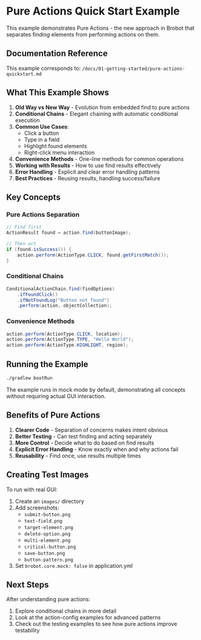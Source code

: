 # Pure Actions Quick Start Example

This example demonstrates Pure Actions - the new approach in Brobot that separates finding elements from performing actions on them.

## Documentation Reference

This example corresponds to: `/docs/01-getting-started/pure-actions-quickstart.md`

## What This Example Shows

1. **Old Way vs New Way** - Evolution from embedded find to pure actions
2. **Conditional Chains** - Elegant chaining with automatic conditional execution
3. **Common Use Cases**:
   - Click a button
   - Type in a field
   - Highlight found elements
   - Right-click menu interaction
4. **Convenience Methods** - One-line methods for common operations
5. **Working with Results** - How to use find results effectively
6. **Error Handling** - Explicit and clear error handling patterns
7. **Best Practices** - Reusing results, handling success/failure

## Key Concepts

### Pure Actions Separation
```java
// Find first
ActionResult found = action.find(buttonImage);

// Then act
if (found.isSuccess()) {
    action.perform(ActionType.CLICK, found.getFirstMatch());
}
```

### Conditional Chains
```java
ConditionalActionChain.find(findOptions)
    .ifFoundClick()
    .ifNotFoundLog("Button not found")
    .perform(action, objectCollection);
```

### Convenience Methods
```java
action.perform(ActionType.CLICK, location);
action.perform(ActionType.TYPE, "Hello World");
action.perform(ActionType.HIGHLIGHT, region);
```

## Running the Example

```bash
./gradlew bootRun
```

The example runs in mock mode by default, demonstrating all concepts without requiring actual GUI interaction.

## Benefits of Pure Actions

1. **Clearer Code** - Separation of concerns makes intent obvious
2. **Better Testing** - Can test finding and acting separately
3. **More Control** - Decide what to do based on find results
4. **Explicit Error Handling** - Know exactly when and why actions fail
5. **Reusability** - Find once, use results multiple times

## Creating Test Images

To run with real GUI:
1. Create an `images/` directory
2. Add screenshots:
   - `submit-button.png`
   - `text-field.png`
   - `target-element.png`
   - `delete-option.png`
   - `multi-element.png`
   - `critical-button.png`
   - `save-button.png`
   - `button-pattern.png`
3. Set `brobot.core.mock: false` in application.yml

## Next Steps

After understanding pure actions:
1. Explore conditional chains in more detail
2. Look at the action-config examples for advanced patterns
3. Check out the testing examples to see how pure actions improve testability